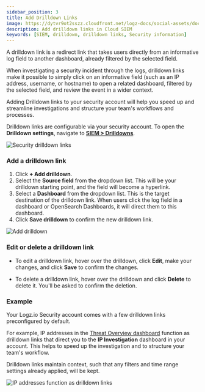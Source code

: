 ```yaml
---
sidebar_position: 3
title: Add Drilldown Links
image: https://dytvr9ot2sszz.cloudfront.net/logz-docs/social-assets/docs-social.jpg
description: Add drilldown links in Cloud SIEM
keywords: [SIEM, drilldown, drilldown links, Security information]
---
```


A drilldown link is a redirect link that takes users directly from an informative log field to another dashboard, already filtered by the selected field.

When investigating a security incident through the logs, drilldown links make it possible to simply click on an informative field (such as an IP address, username, or hostname) to open a related dashboard, filtered by the selected field, and review the event in a wider context.

Adding Drilldown links to your security account will help you speed up and streamline investigations and structure your team's workflows and processes.

Drilldown links are configurable via your security account. To open the **Drilldown settings**,
navigate to [**SIEM > Drilldowns**](https://app.logz.io/#/dashboard/settings/drilldowns).

![Security drilldown links](https://dytvr9ot2sszz.cloudfront.net/logz-docs/siem/drilldown-links-jan.png)

### Add a drilldown link

1. Click **+ Add drilldown**.
2. Select the **Source field** from the dropdown list. This will be your drilldown starting point, and the field will become a hyperlink.
3. Select a **Dashboard** from the dropdown list. This is the target destination of the drilldown link. When users click the log field in a dashboard or OpenSearch Dashboards, it will direct them to this dashboard.
4. Click **Save drilldown** to confirm the new drilldown link.


![Add drilldown](https://dytvr9ot2sszz.cloudfront.net/logz-docs/siem/create-drilldown-jan.png)

### Edit or delete a drilldown link

* To edit a drilldown link, hover over the drilldown, click **Edit**, make your changes, and click **Save** to confirm the changes.

* To delete a drilldown link, hover over the drilldown and click **Delete** to delete it. You'll be asked to confirm the deletion.


<h3 id="#example">Example</h3>

Your Logz.io Security account comes with a few drilldown links preconfigured by default.

For example, IP addresses in the [Threat Overview dashboard](https://app.logz.io/#/dashboard/security/threats/overview) function as drilldown links that direct you to the **IP Investigation** dashboard in your account. This helps to speed up the investigation and to structure your team's workflow.

Drilldown links maintain context, such that any filters and time range settings already applied, will be kept.

![IP addresses function as drilldown links](https://dytvr9ot2sszz.cloudfront.net/logz-docs/siem/drilldown-example.png)
